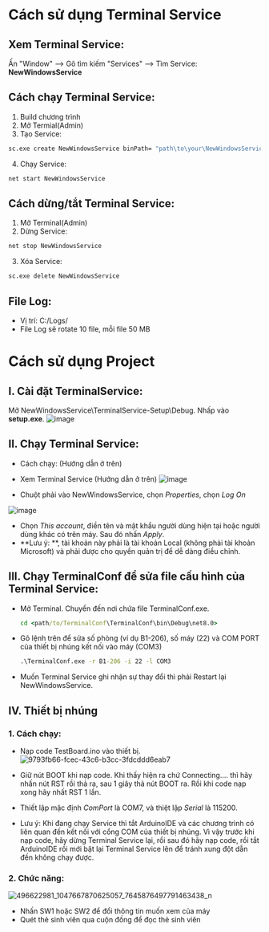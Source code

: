 # Cách sử dụng Terminal Service
  ## Xem Terminal Service:
  Ấn "Window" --> Gõ tìm kiếm "Services" --> Tìm Service: **NewWindowsService**

  ## Cách chạy Terminal Service:
  1. Build chương trình
  2. Mở Termial(Admin)
  3. Tạo Service: 
  ```cmd
  sc.exe create NewWindowsService binPath= "path\to\your\NewWindowsService\NewWindowsService\bin\Debug\NewWindowsService.exe"
  ```
  4. Chạy Service:
  ```cmd
  net start NewWindowsService
  ```
  
  ## Cách dừng/tắt Terminal Service:
  1. Mở Terminal(Admin)
  2. Dừng Service:
  ```cmd
  net stop NewWindowsService
  ```
  3. Xóa Service:
  ```cmd
  sc.exe delete NewWindowsService
  ```
  
  ## File Log:
  - Vị trí: C:/Logs/
  - File Log sẽ rotate 10 file, mỗi file 50 MB

# Cách sử dụng Project
  ## I. Cài đặt TerminalService:
  Mở NewWindowsService\TerminalService-Setup\Debug. Nhấp vào **setup.exe**.
  ![image](https://github.com/user-attachments/assets/de210a4a-c9af-4fd5-b535-2ad3c6654c92)

  ## II. Chạy Terminal Service:

  - Cách chạy: (Hướng dẫn ở trên)
  - Xem Terminal Service (Hướng dẫn ở trên)
  ![image](https://github.com/user-attachments/assets/e667bfbe-b00b-475b-93c0-26e399a3a5ab)

  - Chuột phải vào NewWindowsService, chọn *Properties*, chọn *Log On*
  
  ![image](https://github.com/user-attachments/assets/1e8810b9-5b70-4934-be47-140e21de6626)

  - Chọn *This account*, điền tên và mật khẩu người dùng hiện tại hoặc người dùng khác có trên máy. Sau đó nhấn *Apply*.
  - **Lưu ý: **, tài khoản này phải là tài khoản Local (không phải tài khoản Microsoft) và phải được cho quyền quản trị để dễ dàng điều chỉnh.

  ## III. Chạy TerminalConf để sửa file cấu hình của Terminal Service:

  - Mở Terminal. Chuyển đến nơi chứa file TerminalConf.exe.
    ```cmd
    cd <path/to/TerminalConf\TerminalConf\bin\Debug\net8.0>
    ```
  - Gõ lệnh trên để sửa số phòng (ví dụ B1-206), số máy (22) và COM PORT của thiết bị nhúng kết nối vào máy (COM3)
    ```cmd
    .\TerminalConf.exe -r B1-206 -i 22 -l COM3
    ```
  - Muốn Terminal Service ghi nhận sự thay đổi thì phải Restart lại NewWindowsService.

  ## IV. Thiết bị nhúng
  ### 1. Cách chạy:
  - Nạp code TestBoard.ino vào thiết bị.
    ![9793fb66-fcec-43c6-b3cc-3fdcddd6eab7](https://github.com/user-attachments/assets/f2c17277-f469-4076-893b-7270438d8db7)

  - Giữ nút BOOT khi nạp code. Khi thấy hiện ra chứ Connecting.... thì hãy nhấn nút RST rồi thả ra, sau 1 giây thả nút BOOT ra. Rồi khi code nạp xong hãy nhất RST 1 lần. 
  - Thiết lập mặc định *ComPort* là COM7, và thiệt lập *Serial* là 115200.
  - Lưu ý: Khi đang chạy Service thì tắt ArduinoIDE và các chương trình có liên quan đến kết nối với cổng COM của thiết bị nhúng. Vì vậy trước khi nạp code, hãy dừng Terminal Service lại, rồi sau đó hãy nạp code, rồi tắt ArduinoIDE rồi mới bật lại Terminal Service lên để tránh xung đột dẫn đến không chạy được.

  ### 2. Chức năng:
  ![496622981_1047667870625057_7645876497791463438_n](https://github.com/user-attachments/assets/4626955d-183e-4614-9bee-8712fc690eb4)
  - Nhấn SW1 hoặc SW2 để đổi thông tin muốn xem của máy
  - Quét thẻ sinh viên qua cuộn đồng để đọc thẻ sinh viên


  
     
